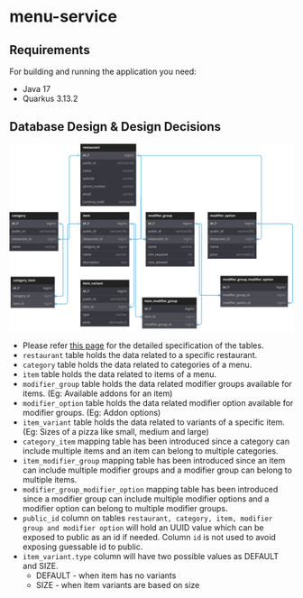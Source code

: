 # menu-service

## Requirements

For building and running the application you need:
- Java 17
- Quarkus 3.13.2

## Database Design & Design Decisions

![Alt text](./misc/db-design/eat-club-coding-assignment-db-design.svg)
- Please refer [this page](misc/database-table-spec.md) for the detailed specification of the tables.  
- `restaurant` table holds the data related to a specific restaurant.
- `category` table holds the data related to categories of a menu.
- `item` table holds the data related to items of a menu.
- `modifier_group` table holds the data related modifier groups available for items. (Eg: Available addons for an item)
- `modifier_option` table holds the data related modifier option available for modifier groups. (Eg: Addon options)
- `item_variant` table holds the data related to variants of a specific item. (Eg: Sizes of a pizza like small, medium and large)
- `category_item` mapping table has been introduced since a category can include multiple items and an item can belong to multiple categories.
- `item_modifier_group` mapping table has been introduced since an item can include multiple modifier groups and a modifier group can belong to multiple items.
- `modifier_group_modifier_option` mapping table has been introduced since a modifier group can include multiple modifier options and a modifier option can belong to multiple modifier groups.
- `public_id` column on tables `restaurant, category, item, modifier group and modifier option` will hold an UUID value which can be exposed to public as an id if needed. Column `id` is not used to avoid exposing guessable id to public.
- `item_variant.type` column will have two possible values as DEFAULT and SIZE.
  - DEFAULT - when item has no variants
  - SIZE - when item variants are based on size


